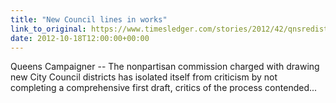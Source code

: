 ```yaml
---
title: "New Council lines in works"
link_to_original: https://www.timesledger.com/stories/2012/42/qnsredistricting_all_2012_10_18_q.html)  
date: 2012-10-18T12:00:00+00:00
---
```

  
Queens Campaigner -- The nonpartisan commission charged with drawing new City Council districts has isolated itself from criticism by not completing a comprehensive first draft, critics of the process contended...  
 